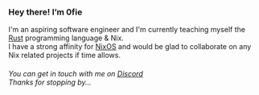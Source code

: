 ### Hey there! I’m 0fie

I'm an aspiring software engineer and I'm currently teaching myself the [Rust](https://rust-lang.org) programming language & Nix.  
I have a strong affinity for [NixOS](https://nixos.org) and would be glad to collaborate on any Nix related projects if time allows.

###### You can get in touch with me on [Discord](https://discordapp.com/users/1150740942635155506) <br> Thanks for stopping by...
